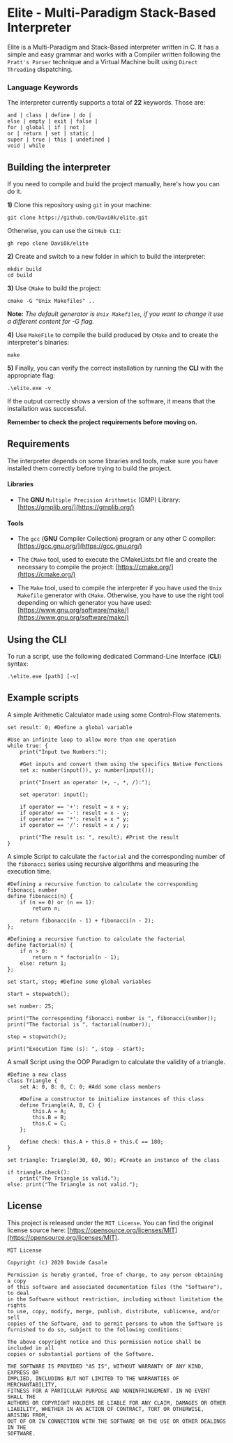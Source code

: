 # Elite - Multi-Paradigm Stack-Based Interpreter

Elite is a Multi-Paradigm and Stack-Based interpreter written in C. It has a simple and easy grammar and works with a Compiler written following the `Pratt's Parser` technique and a Virtual Machine built using  `Direct Threading` dispatching. 

### Language Keywords
The interpreter currently supports a total of **22** keywords. Those are:
```
and | class | define | do | 
else | empty | exit | false | 
for | global | if | not | 
or | return | set | static |
super | true | this | undefined | 
void | while
```

## Building the interpreter

If you need to compile and build the project manually, here's how you can do it.

**1)** Clone this repository using `git` in your machine:
```
git clone https://github.com/Davi0k/elite.git
```
Otherwise, you can use the `GitHub CLI`:
```
gh repo clone Davi0k/elite
```
**2)** Create and switch to a new folder in which to build the interpreter:
```
mkdir build
cd build
```
	
**3)** Use `CMake` to build the project:
```
cmake -G "Unix Makefiles" ..
```
**Note:**  *The default generator is `Unix Makefiles`, if you want to change it use a different content for -G flag.*
	
**4)** Use `MakeFile` to compile the build produced by `CMake` and to create the interpreter's binaries:
```
make
```
**5)** Finally, you can verify the correct installation by running the **CLI** with the appropriate flag:
```
.\elite.exe -v
```
If the output correctly shows a version of the software, it means that the installation was successful.

**Remember to check the project requirements before moving on.**

## Requirements

The interpreter depends on some libraries and tools, make sure you have installed them correctly before trying to build the project.

#### Libraries

* The **GNU**  `Multiple Precision Arithmetic` (GMP) Library: [https://gmplib.org/](https://gmplib.org/)

#### Tools
* The `gcc` (**GNU** Compiler Collection) program or any other C compiler: [https://gcc.gnu.org/](https://gcc.gnu.org/)

* The `CMake` tool, used to execute the CMakeLists.txt file and create the necessary to compile the project: [https://cmake.org/](https://cmake.org/)

* The `Make` tool, used to compile the interpreter if you have used the `Unix Makefile` generator with `CMake`. Otherwise, you have to use the right tool depending on which generator you have used: [https://www.gnu.org/software/make/](https://www.gnu.org/software/make/)

## Using the CLI
To run a script, use the following dedicated Command-Line Interface (**CLI**) syntax:
```
.\elite.exe [path] [-v]
```

## Example scripts
A simple Arithmetic Calculator made using some Control-Flow statements.

```
set result: 0; #Define a global variable

#Use an infinite loop to allow more than one operation
while true: {
    print("Input two Numbers:");

    #Get inputs and convert them using the specifics Native Functions
    set x: number(input()), y: number(input()); 

    print("Insert an operator (+, -, *, /):");
    
    set operator: input();

    if operator == '+': result = x + y;
    if operator == '-': result = x - y;
    if operator == '*': result = x * y;
    if operator == '/': result = x / y;

    print("The result is: ", result); #Print the result
}
```

A simple Script to calculate the `factorial` and the corresponding number of the `fibonacci` series using recursive algorithms and measuring the execution time.

```
#Defining a recursive function to calculate the corresponding fibonacci number
define fibonacci(n) {
    if (n == 0) or (n == 1): 
	    return n;
    
    return fibonacci(n - 1) + fibonacci(n - 2);
};

#Defining a recursive function to calculate the factorial
define factorial(n) {
    if n > 0: 
	    return n * factorial(n - 1);
    else: return 1;
};

set start, stop; #Define some global variables

start = stopwatch();

set number: 25;

print("The corresponding fibonacci number is ", fibonacci(number));
print("The factorial is ", factorial(number));

stop = stopwatch();

print("Execution Time (s): ", stop - start);
```

A small Script using the OOP Paradigm to calculate the validity of a triangle.

```
#Define a new class
class Triangle {
    set A: 0, B: 0, C: 0; #Add some class members

    #Define a constructor to initialize instances of this class
    define Triangle(A, B, C) {
        this.A = A;
        this.B = B;
        this.C = C;
    };

    define check: this.A + this.B + this.C == 180;
}

set triangle: Triangle(30, 60, 90); #Create an instance of the class

if triangle.check():
    print("The Triangle is valid.");
else: print("The Triangle is not valid.");
```

## License

This project is released under the `MIT License`. You can find the original license source here: [https://opensource.org/licenses/MIT](https://opensource.org/licenses/MIT).

```
MIT License

Copyright (c) 2020 Davide Casale

Permission is hereby granted, free of charge, to any person obtaining a copy
of this software and associated documentation files (the "Software"), to deal
in the Software without restriction, including without limitation the rights
to use, copy, modify, merge, publish, distribute, sublicense, and/or sell
copies of the Software, and to permit persons to whom the Software is
furnished to do so, subject to the following conditions:

The above copyright notice and this permission notice shall be included in all
copies or substantial portions of the Software.

THE SOFTWARE IS PROVIDED "AS IS", WITHOUT WARRANTY OF ANY KIND, EXPRESS OR
IMPLIED, INCLUDING BUT NOT LIMITED TO THE WARRANTIES OF MERCHANTABILITY,
FITNESS FOR A PARTICULAR PURPOSE AND NONINFRINGEMENT. IN NO EVENT SHALL THE
AUTHORS OR COPYRIGHT HOLDERS BE LIABLE FOR ANY CLAIM, DAMAGES OR OTHER
LIABILITY, WHETHER IN AN ACTION OF CONTRACT, TORT OR OTHERWISE, ARISING FROM,
OUT OF OR IN CONNECTION WITH THE SOFTWARE OR THE USE OR OTHER DEALINGS IN THE
SOFTWARE.
```